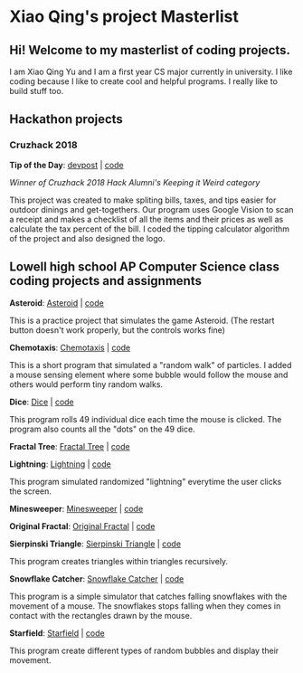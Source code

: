 # Xiao Qing's project Masterlist

## Hi! Welcome to my masterlist of coding projects.
I am Xiao Qing Yu and I am a first year CS major currently in university. I like coding because I like to create cool and helpful programs. I really like to build stuff too.

## Hackathon projects

### Cruzhack 2018

**Tip of the Day**: [devpost](https://devpost.com/software/tip-of-the-day) | [code](https://github.com/Xyuubao/Tip-Of-the-Day)

_Winner of Cruzhack 2018 Hack Alumni's Keeping it Weird category_

This project was created to make spliting bills, taxes, and tips easier for outdoor dinings and get-togethers. Our program uses Google Vision to scan a receipt and makes a checklist of all the items and their prices as well as calculate the tax percent of the bill. I coded the tipping calculator algorithm of the project and also designed the logo.


## Lowell high school AP Computer Science class coding projects and assignments

**Asteroid**: [Asteroid](http://xyuubao.github.io/AsteroidsGame/) | [code](https://github.com/Xyuubao/AsteroidsGame)

This is a practice project that simulates the game Asteroid. (The restart button doesn't work properly, but the controls works fine)

**Chemotaxis**: [Chemotaxis](http://xyuubao.github.io/Chemotaxis/) | [code](https://github.com/Xyuubao/Chemotaxis)

This is a short program that simulated a "random walk" of particles. I added a mouse sensing element where some bubble would follow the mouse and others would perform tiny random walks. 

**Dice**: [Dice](http://xyuubao.github.io/Dice/) | [code](https://github.com/Xyuubao/Dice)

This program rolls 49 individual dice each time the mouse is clicked. The program also counts all the "dots" on the 49 dice.

**Fractal Tree**: [Fractal Tree](http://xyuubao.github.io/FractalTree/) | [code](https://github.com/Xyuubao/FractalTree)

**Lightning**:  [Lightning](http://xyuubao.github.io/Lightning/)  | [code](https://github.com/Xyuubao/Lightning)

This program simulated randomized "lightning" everytime the user clicks the screen. 

**Minesweeper**: [Minesweeper](http://xyuubao.github.io/Minesweeper/) | [code](https://github.com/Xyuubao/Minesweeper)

**Original Fractal**: [Original Fractal](http://xyuubao.github.io/OriginalFractal/) | [code](https://github.com/Xyuubao/OriginalFractal)

**Sierpinski Triangle**: [Sierpinski Triangle](http://xyuubao.github.io/SierpinskiTriangle/) | [code](https://github.com/Xyuubao/SierpinskiTriangle)

This program creates triangles within triangles recursively.

**Snowflake Catcher**: [Snowflake Catcher](http://xyuubao.github.io/SnowflakeCatcher/) | [code](https://github.com/Xyuubao/SnowflakeCatcher)

This program is a simple simulator that catches falling snowflakes with the movement of a mouse. The snowflakes stops falling when they comes in contact with the rectangles drawn by the mouse. 

**Starfield**: [Starfield](http://xyuubao.github.io/Starfield/) | [code](https://github.com/Xyuubao/Starfield)

This program create different types of random bubbles and display their movement.




















